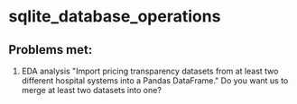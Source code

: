# sqlite_database_operations
## Problems met:
1. EDA analysis
"Import pricing transparency datasets from at least two different hospital systems into a Pandas DataFrame." Do you want us to merge at least two datasets into one?
